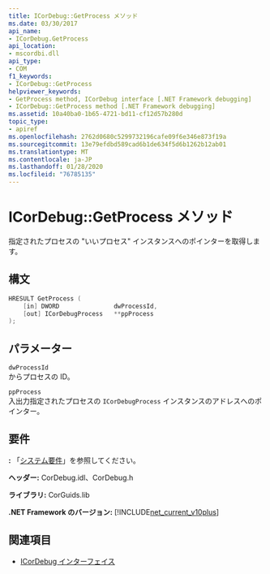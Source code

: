 ```yaml
---
title: ICorDebug::GetProcess メソッド
ms.date: 03/30/2017
api_name:
- ICorDebug.GetProcess
api_location:
- mscordbi.dll
api_type:
- COM
f1_keywords:
- ICorDebug::GetProcess
helpviewer_keywords:
- GetProcess method, ICorDebug interface [.NET Framework debugging]
- ICorDebug::GetProcess method [.NET Framework debugging]
ms.assetid: 10a40ba0-1b65-4721-bd11-cf12d57b280d
topic_type:
- apiref
ms.openlocfilehash: 2762d0680c5299732196cafe09f6e346e873f19a
ms.sourcegitcommit: 13e79efdbd589cad6b1de634f5d6b1262b12ab01
ms.translationtype: MT
ms.contentlocale: ja-JP
ms.lasthandoff: 01/28/2020
ms.locfileid: "76785135"
---
```

# <a name="icordebuggetprocess-method"></a>ICorDebug::GetProcess メソッド
指定されたプロセスの "いいプロセス" インスタンスへのポインターを取得します。  
  
## <a name="syntax"></a>構文  
  
```cpp  
HRESULT GetProcess (  
    [in] DWORD               dwProcessId,  
    [out] ICorDebugProcess   **ppProcess  
);  
```  
  
## <a name="parameters"></a>パラメーター  
 `dwProcessId`  
 からプロセスの ID。  
  
 `ppProcess`  
 入出力指定されたプロセスの `ICorDebugProcess` インスタンスのアドレスへのポインター。  
  
## <a name="requirements"></a>要件  
 **:** 「[システム要件](../../../../docs/framework/get-started/system-requirements.md)」を参照してください。  
  
 **ヘッダー:** CorDebug.idl、CorDebug.h  
  
 **ライブラリ:** CorGuids.lib  
  
 **.NET Framework のバージョン:** [!INCLUDE[net_current_v10plus](../../../../includes/net-current-v10plus-md.md)]  
  
## <a name="see-also"></a>関連項目

- [ICorDebug インターフェイス](icordebug-interface.md)
